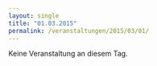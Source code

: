 ```yaml
---
layout: single
title: "01.03.2015"
permalink: /veranstaltungen/2015/03/01/
---
```


Keine Veranstaltung an diesem Tag.

